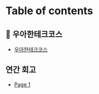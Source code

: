 # Table of contents

## 🏁 우아한테크코스 <a href="#wooteco-log" id="wooteco-log"></a>

* [우아한테크코스](README.md)

## 연간 회고 <a href="#year-log" id="year-log"></a>

* [Page 1](year-log/page-1.md)
